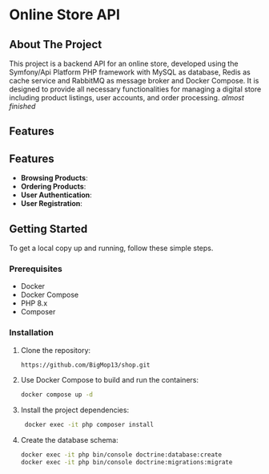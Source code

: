 # Online Store API

## About The Project

This project is a backend API for an online store, developed using the Symfony/Api Platform PHP framework with MySQL as database, Redis as cache service and RabbitMQ as message broker and Docker Compose. It is designed to provide all necessary functionalities for managing a digital store including product listings, user accounts, and order processing.
*almost finished*
## Features

## Features

- **Browsing Products**:
- **Ordering Products**: 
- **User Authentication**: 
- **User Registration**: 

## Getting Started

To get a local copy up and running, follow these simple steps.

### Prerequisites

- Docker
- Docker Compose
- PHP 8.x
- Composer

### Installation

1. Clone the repository:
   ```sh
   https://github.com/BigMop13/shop.git
2. Use Docker Compose to build and run the containers:
   ```sh
   docker compose up -d
3. Install the project dependencies:
   ```sh
    docker exec -it php composer install
4. Create the database schema:
    ```sh
   docker exec -it php bin/console doctrine:database:create
    docker exec -it php bin/console doctrine:migrations:migrate